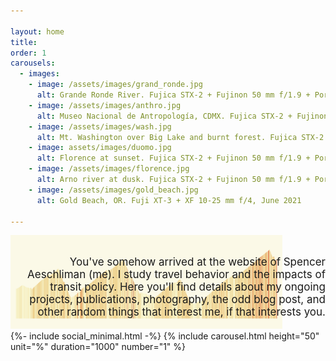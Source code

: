 ```yaml
---

layout: home
title: 
order: 1
carousels:
  - images:
    - image: /assets/images/grand_ronde.jpg
      alt: Grande Ronde River. Fujica STX-2 + Fujinon 50 mm f/1.9 + Portra 400, June 2023 
    - image: /assets/images/anthro.jpg
      alt: Museo Nacional de Antropología, CDMX. Fujica STX-2 + Fujinon 50 mm f/1.9 + Portra 400, March 2023
    - image: /assets/images/wash.jpg
      alt: Mt. Washington over Big Lake and burnt forest. Fujica STX-2 + Fujinon 50 mm f/1.9 + Portra 400, July 2023
    - image: assets/images/duomo.jpg
      alt: Florence at sunset. Fujica STX-2 + Fujinon 50 mm f/1.9 + Porta 400, August 2023
    - image: /assets/images/florence.jpg
      alt: Arno river at dusk. Fujica STX-2 + Fujinon 50 mm f/1.9 + Porta 400, August 2023
    - image: /assets/images/gold_beach.jpg
      alt: Gold Beach, OR. Fuji XT-3 + XF 10-25 mm f/4, June 2021 

---
```


<div class="above_img_banner">

  <div class="pic"><a href="https://escapecollective.com/preview-tour-de-france-2023-stage-17/"><img src="assets/images/loze_profile.png" alt="" width="435" height="150"></a></div>

  <div class="intro" style="text-align: right">You've somehow arrived at the website of Spencer Aeschliman (me). I study travel behavior and the impacts of transit policy. Here you'll find details about my ongoing projects, publications, photography, the odd blog post, and other random things that interest me, if that interests you.<br> <br> </div>
</div>
{%- include social_minimal.html -%}
{% include carousel.html height="50" unit="%" duration="1000" number="1" %}


<style>

.above_img_banner{
  position: relative;
}

.pic{
  display: inline-block;
}

.intro {
  width: 500px;
  display: inline-block;
  float: right;
  font-size: 17px;
  vertical-align: bottom;
  position: absolute;
  bottom: 0;
  right: 0;
}

</style>
